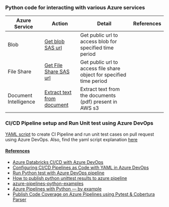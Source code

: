 ### Python code for interacting with various Azure services

| Azure Service |Action                                                           |Detail                         | References|
|---------------|-----------------------------------------------------------------|-------------------------------|-----------|
|Blob           |[Get blob SAS url](https://github.com/ashish-kamboj/mlops/blob/main/cloud-platform/azure/scripts/blob_sas_url.py)  |Get public url to access blob for specified time period|   |
|File Share     |[Get File Share SAS url](https://github.com/ashish-kamboj/mlops/blob/main/cloud-platform/azure/scripts/fileshare_sas_url.py)  |Get public url to access file share object for specified time period|   |
|Document Intelligence|[Extract text from document](https://github.com/ashish-kamboj/mlops/blob/main/cloud-platform/azure/scripts/extract_text_from_document_using_document_intelligence.py)|Extract text from the documents (pdf) present in AWS s3


### CI/CD Pipeline setup and Run Unit test using Azure DevOps
[YAML script](https://github.com/ashish-kamboj/mlops/cloud-platform/azure/scripts/azure-pipeline.yaml) to create CI Pipeline and run unit test cases on pull request using Azure DevOps. Also, find the yaml script explanation [here](https://github.com/ashish-kamboj/mlops/cloud-platform/azure/scripts/azure-pipeline-yaml-explanation.txt)

#### <ins>References</ins>
- [Azure Databricks CI/CD with Azure DevOps](https://www.youtube.com/watch?v=8SgHFXXdDBQ)
- [Configuring CI/CD Pipelines as Code with YAML in Azure DevOps](https://azuredevopslabs.com/labs/azuredevops/yaml/)
- [Run Python test with Azure DevOps pipeline](https://www.codewrecks.com/post/old/2018/11/run-python-test-with-azure-devops-pipeline/)
- [How to publish python unittest results to azure pipeline](https://stackoverflow.com/questions/72085550/how-to-publish-python-unittest-results-to-azure-pipeline)
- [azure-pipelines-python-examples](https://github.com/tonybaloney/azure-pipelines-python-examples/blob/master/basic-unittest.md)
- [Azure Pipelines with Python — by example](https://medium.com/@anthonypjshaw/azure-pipelines-with-python-by-example-aa65f4070634)
- [Publish Code Coverage on Azure Pipelines using Pytest & Cobertura Parser](https://python.plainenglish.io/publish-code-coverage-on-azure-pipelines-using-pytest-cobertura-parser-8838750e3c52)